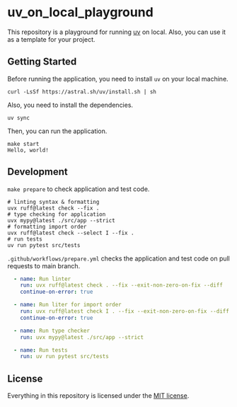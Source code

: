 # uv_on_local_playground

This repository is a playground for running [uv](https://github.com/astral-sh/uv) on local. Also, you can use it as a template for your project.

## Getting Started

Before running the application, you need to install `uv` on your local machine.

```shell
curl -LsSf https://astral.sh/uv/install.sh | sh
```

Also, you need to install the dependencies.

```shell
uv sync
```

Then, you can run the application.

```shell
make start
Hello, world!
```

## Development

`make prepare` to check application and test code.

```shell
# linting syntax & formatting
uvx ruff@latest check --fix .
# type checking for application
uvx mypy@latest ./src/app --strict
# formatting import order
uvx ruff@latest check --select I --fix .
# run tests
uv run pytest src/tests
```

`.github/workflows/prepare.yml` checks the application and test code on pull requests to main branch.

```yml
  - name: Run linter
    run: uvx ruff@latest check . --fix --exit-non-zero-on-fix --diff
    continue-on-error: true

  - name: Run liter for import order
    run: uvx ruff@latest check I . --fix --exit-non-zero-on-fix --diff
    continue-on-error: true

  - name: Run type checker
    run: uvx mypy@latest ./src/app --strict

  - name: Run tests
    run: uv run pytest src/tests
```

## License

Everything in this repository is licensed under the [MIT license](./LICENSE).
